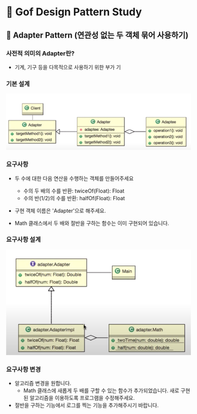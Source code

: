 # :book: Gof Design Pattern Study

## :pushpin: Adapter Pattern (연관성 없는 두 객체 묶어 사용하기)

### 사전적 의미의 Adapter란?

- 기계, 기구 등을 다목적으로 사용하기 위한 부가 기

### 기본 설계

![어댑터패턴](./image/어댑터패턴.png)


### 요구사항

- 두 수에 대한 다음 연산을 수행하는 객체를 만들어주세요
    - 수의 두 배의 수를 반환: twiceOf(Float): Float
    - 수의 반(1/2)의 수를 반환: halfOf(Float): Float
    
- 구현 객체 이름은 'Adapter'으로 해주세요.
- Math 클래스에서 두 배와 절반을 구하는 함수는 이미 구현되어 있습니다. 


### 요구사항 설계

![어댑터](./image/어댑터.png)

### 요구사항 변경

- 알고리즘 변경을 원합니다.
    - Math 클래스에 새롭게 두 배를 구할 수 있는 함수가 추가되었습니다. 새로 구현된 알고리즘을 이용하도록 프로그램을 수정해주세요.
- 절반을 구하는 기능에서 로그를 찍는 기능을 추가해주시기 바랍니다. 